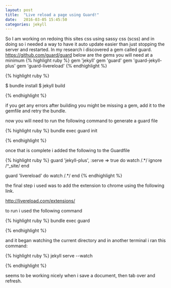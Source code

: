 ```yaml
---
layout: post
title:  "Live reload a page using Guard!"
date:   2016-03-05 15:45:50
categories: jekyll
---
```


So I am working on redoing this sites css using sassy css (scss) and in doing so i needed a way to have it auto update easier than just stopping the server and restarted. In my research i discovered a gem called guard. 
https://github.com/guard/guard
below are the gems you will need at a minimum 
{% highlight ruby %}
gem 'jekyll'
gem 'guard'
gem 'guard-jekyll-plus'
gem 'guard-livereload'
{% endhighlight %}

{% highlight ruby %}

$ bundle install
$ jekyll build

{% endhighlight %}

if you get any errors after building you might be missing a gem, add it to the gemfile and retry the bundle.

now you will need to run the following command to generate a guard file

{% highlight ruby %}
bundle exec guard init

{% endhighlight %}


once that is complete i added the following to the Guardfile

{% highlight ruby %}
guard 'jekyll-plus', :serve => true do
  watch /.*/
  ignore /^_site/
end

guard 'livereload' do
  watch /.*/
end
{% endhighlight %}

the final step i used was to add the extension to chrome using the following link.

http://livereload.com/extensions/

to run i used the following command 

{% highlight ruby %}
bundle exec guard 

{% endhighlight %}

and it began watching the current directory and in another terminal i ran this command:

{% highlight ruby %}
jekyll serve --watch

{% endhighlight %}

seems to be working nicely when i save a document, then tab over and refresh.